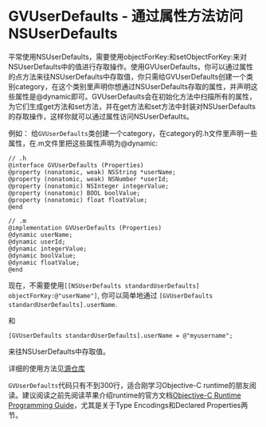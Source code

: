# GVUserDefaults - 通过属性方法访问NSUserDefaults


平常使用NSUserDefaults，需要使用objectForKey:和setObjectForKey:来对NSUserDefaults中的值进行存取操作。使用GVUserDefaults，你可以通过属性的点方法来往NSUserDefaults中存取值，你只需给GVUserDefaults创建一个类别category，在这个类别里声明你想通过NSUserDefaults存取的属性，并声明这些属性是@dynamic即可。GVUserDefaults会在初始化方法中扫描所有的属性，为它们生成get方法和set方法，并在get方法和set方法中封装对NSUserDefaults的存取操作，这样你就可以通过属性访问NSUserDefaults。

例如：
给`GVUserDefaults`类创建一个category，在category的.h文件里声明一些属性，在.m文件里把这些属性声明为@dynamic:


    // .h
    @interface GVUserDefaults (Properties)
    @property (nonatomic, weak) NSString *userName;
    @property (nonatomic, weak) NSNumber *userId;
    @property (nonatomic) NSInteger integerValue;
    @property (nonatomic) BOOL boolValue;
    @property (nonatomic) float floatValue;
    @end

    // .m
    @implementation GVUserDefaults (Properties)
    @dynamic userName;
    @dynamic userId;
    @dynamic integerValue;
    @dynamic boolValue;
    @dynamic floatValue;
    @end

现在，不需要使用`[[NSUserDefaults standardUserDefaults] objectForKey:@"userName"]`, 你可以简单地通过 `[GVUserDefaults standardUserDefaults].userName`.

和

    [GVUserDefaults standardUserDefaults].userName = @"myusername";
来往NSUserDefaults中存取值。

详细的使用方法见[源仓库](https://github.com/gangverk/GVUserDefaults)

`GVUserDefaults`代码只有不到300行，适合刚学习Objective-C runtime的朋友阅读。建议阅读之前先阅读苹果介绍runtime的官方文档[Objective-C Runtime Programming Guide](https://developer.apple.com/library/content/documentation/Cocoa/Conceptual/ObjCRuntimeGuide/Introduction/Introduction.html)，尤其是关于Type Encodings和Declared Properties两节。


